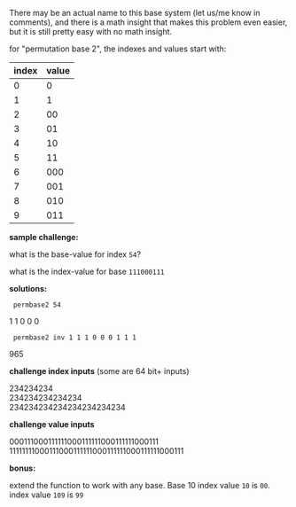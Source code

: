 There may be an actual name to this base system (let us/me know in comments), and there is a math insight that makes this problem even easier, but it is still pretty easy with no math insight.

for "permutation base 2", the indexes and values start with:

index | value
---|---
0|0  
1|1  
2|00 
3|01 
4|10 
5|11 
6|000
7|001
8|010
9|011

**sample challenge:**

what is the base-value for index `54`?

what is the index-value for base `111000111`

**solutions:**

     permbase2 54
1 1 0 0 0

     permbase2 inv 1 1 1 0 0 0 1 1 1
965

**challenge index inputs** (some are 64 bit+ inputs)

234234234  
234234234234234  
234234234234234234234234 

**challenge value inputs**

000111000111111000111111000111111000111  
11111111000111000111111000111111000111111000111  

**bonus:**

extend the function to work with any base.  Base 10 index value `10` is `00`.  index value `109` is `99`